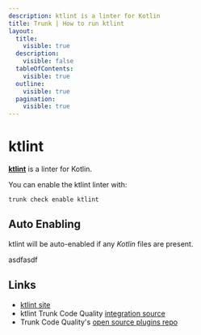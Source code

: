 ```yaml
---
description: ktlint is a linter for Kotlin
title: Trunk | How to run ktlint
layout:
  title:
    visible: true
  description:
    visible: false
  tableOfContents:
    visible: true
  outline:
    visible: true
  pagination:
    visible: true
---
```


# ktlint

[**ktlint**](https://github.com/pinterest/ktlint#readme) is a linter for Kotlin.

You can enable the ktlint linter with:

```shell
trunk check enable ktlint
```

## Auto Enabling

ktlint will be auto-enabled if any *Kotlin* files are present.






asdfasdf



## Links

- [ktlint site](https://github.com/pinterest/ktlint#readme)
- ktlint Trunk Code Quality [integration source](https://github.com/trunk-io/plugins/tree/main/linters/ktlint)
- Trunk Code Quality's [open source plugins repo](https://github.com/trunk-io/plugins/tree/main)

